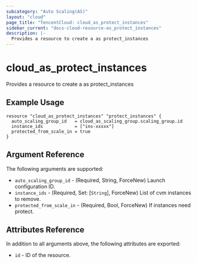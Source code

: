 ```yaml
---
subcategory: "Auto Scaling(AS)"
layout: "cloud"
page_title: "TencentCloud: cloud_as_protect_instances"
sidebar_current: "docs-cloud-resource-as_protect_instances"
description: |-
  Provides a resource to create a as protect_instances
---
```


# cloud_as_protect_instances

Provides a resource to create a as protect_instances

## Example Usage

```hcl
resource "cloud_as_protect_instances" "protect_instances" {
  auto_scaling_group_id   = cloud_as_scaling_group.scaling_group.id
  instance_ids            = ["ins-xxxxx"]
  protected_from_scale_in = true
}
```

## Argument Reference

The following arguments are supported:

* `auto_scaling_group_id` - (Required, String, ForceNew) Launch configuration ID.
* `instance_ids` - (Required, Set: [`String`], ForceNew) List of cvm instances to remove.
* `protected_from_scale_in` - (Required, Bool, ForceNew) If instances need protect.

## Attributes Reference

In addition to all arguments above, the following attributes are exported:

* `id` - ID of the resource.



